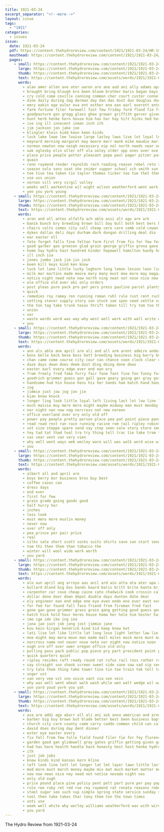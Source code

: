 ```yaml
---
title: 1921-03-24
excerpt_separator: "<!--more-->"
layout: issue
tags:
  - "1921"
categories:
  - issues
issue:
  date: 1921-03-24
  pdf: https://content.thehydroreview.com/content/1921/1921-03-24/HR-1921-03-24.pdf
  masthead: https://content.thehydroreview.com/content/1921/1921-03-24/masthead/HR-1921-03-24.jpg
  pages:
    - small: https://content.thehydroreview.com/content/1921/1921-03-24/small/HR-1921-03-24-01.jpg
      large: https://content.thehydroreview.com/content/1921/1921-03-24/large/HR-1921-03-24-01.jpg
      thumb: https://content.thehydroreview.com/content/1921/1921-03-24/thumbnails/HR-1921-03-24-01.jpg
      text: https://content.thehydroreview.com/assets/words/1921/1921-03-24/HR-1921-03-24-01.txt
      words:
        - alan amer allen ave ater aaron are ane aud ani ally adams april addie armer and alge all arnold alu arche
        - brought bring blough bro been bloom brother baris began bays but baby bene brothers butler back boy birth bais both ball blakley better balan bill baptist business birge baster big body box bow bee bean brave boys
        - cry cold come coville canning common cher court custer connell church card cake col center carl cone chas caller cox copeland city candy company crissman class craft creek close coon carte cat comes can cordell came charley comfort caddo cantrell child carnival cha cal
        - dine daily during dag derman day dan das dust dun douglas doctor down dial dake daughter ditlow dense dime deal dooley days door doing due dinner
        - emry eakin ege euler eva ent esther ene ean earl everett enter easter egg early ella eral edmond edna est end
        - farm fortune filer farewell fost few friday ford flood fie fruit fruits first from fett foll fine fast for fern fair friends frank
        - goodpasture gon gregg glass ghee grower griffith garver given graft george german gold grand gen grade guest garo guy goss garman games grace
        - hunt herb henke horn house him has har hay hitt hicks hed herndon hydro high home hoy hold how holiness hardy henry hee hore hon hyde her hall hom harry hot had hey hour
        - ise ing ill innocent inman inch ith
        - jim jackson jon jake joe
        - klingler klein kidd keon keen kinds
        - lock lake lowe lee louise large lasley lows live lot loyal league lary lorena last little ludwick
        - maynard morning margaret may moore marr mank mike maudie marion miers mand mckee mildred miss menary mirth mees mccully myers monday mass muller marry mills misty mise mater mee mani mean mira many march money monda mary mesa mis mai much miller mead man members most mons main
        - norman newton now neigh necessary nip nol north needs near negro not nice night nichols name new ness
        - oak oglesby olin oller off ola ooley older opp ones over ove
        - place price people potter pleasant pope paul pager pitzer past pure packard phe pie present pack piece pody pees pot payne pete pastor pla
        - quain
        - reno raymond render reynolds rach reading reason rebel reto ret rest ridge real rapa road rem roy ray rae
        - season solo sons seat she snider supper school sch smith sun scott strange shelton see son san shows speedy star seem simmons sugar seo sells smaller shirly sherman side sale slagell supe sack scarth saturday sunday ser sister stock schoo shanks store sie sherwood shia
        - tee tise tea taken tin taylor thomas ticker teo tue thet them taran ted thompson treas tat the tha trip take
        - use uss union
        - vernon vill very virgil valley
        - weeks well warkentine wil wight wilson weatherford went work wee will wide wax wane winnie win ware whall wyatt witt warm web was weatherbee wark week while wife wood weather with
        - yen you york young
    - small: https://content.thehydroreview.com/content/1921/1921-03-24/small/HR-1921-03-24-02.jpg
      large: https://content.thehydroreview.com/content/1921/1921-03-24/large/HR-1921-03-24-02.jpg
      thumb: https://content.thehydroreview.com/content/1921/1921-03-24/thumbnails/HR-1921-03-24-02.jpg
      text: https://content.thehydroreview.com/assets/words/1921/1921-03-24/HR-1921-03-24-02.txt
      words:
        - aron and all antes alfalfa ach able assi alt ago are ark
        - banik bunch bry breeding brown bill bay bull both best bers besa breed bale buy bros bone box bank been bonny back
        - chairs colts comes city call cheap cero care comb cold cowan company cal can come cash
        - dykes dallas deli days durham dark dungan drilling deal dio
        - ear easter ell
        - fete forget falls fine felton farm first from fix for few fer fransisco
        - good garber goo greeson glad grain george griffin grona gave gordon
        - home hay hydro hast hundred hinder hopewell hamilton handy hopes hand hamper hire has hinton held house hoffman hee
        - ill inch isa
        - jones jumbo jack jim jin jock
        - keen kill keys kind ken know
        - luck lot lane little lucky leghorn long lemon lesson leon line last
        - milk mar martins made moore mary many must moe more may magazine matters money mules market mullins matter
        - notice night need note now north ning neat not nose nice new
        - ole office old over oki only orders
        - post pleas pure pack pro per pers press pauline parcel plenty paper pope phe plan
        - quick
        - remedies roy ramey ren running roman ruhl rule rust rent ruck ret rich res reina regular
        - setting stever supply story son stuck sae span seed settle scott saving sudan second sale sell san sneeze stick show sales styles selves sunday store stover service shield sare single shade smith sand short springs sheer say shape sermon steamer shows said stock strike standard surprise seven
        - the ton tag take trunk texas thrift taken till try tom too than thomas tobacco them town teen teach tho thing
        - union
        - ver
        - waste words word was way why west well work with wall write weekly weatherford will won white want waler week wheat wide
        - you
    - small: https://content.thehydroreview.com/content/1921/1921-03-24/small/HR-1921-03-24-03.jpg
      large: https://content.thehydroreview.com/content/1921/1921-03-24/large/HR-1921-03-24-03.jpg
      thumb: https://content.thehydroreview.com/content/1921/1921-03-24/thumbnails/HR-1921-03-24-03.jpg
      text: https://content.thehydroreview.com/assets/words/1921/1921-03-24/HR-1921-03-24-03.txt
      words:
        - ann als able ane april are ali and all arm arent admire ander ald
        - bons belle back bose boss bett breeding business big barry both body basil been better but britt bang bath burn
        - chan came come course city cour can chance coon clock clear card cant car cold cousin cage cost chin
        - daze days down does deem dust ding doing done dows
        - easter earl every edge ever end ean ery
        - from freely fred fake furry fair fone fant fine fon funny fore fellows found flies friends famous friday for fight
        - goodrich grimmer guess gon gall gave geary going ger gray gor good gone
        - handsome hud hin house hens hix her hands had hatch hand hang hydro head hal half him hurt haw hooks hold hop hook hil hurry hax has hor husband how
        - ing
        - jimmie just jow jog jon jie
        - kian know knock
        - longer ling look little loyal left living last lot low line letter let litle
        - much maisie muy mere more might maybe midway man must monday may mark most
        - nor night nan now nag norcross not new noreen
        - office overland over ory only old off
        - power pay people pretty person place pea pat point piece pany part pack plants plumb
        - read road rest ran race running racine rom rail ripley robinson run red rai row rack
        - sot size steppe spare send say step seen sale story store smooth staring short shake she shella soh shape saw simple shock sheila stairs sou soon special sat sand shela saturday sales
        - tey tad tat thad teal tra try thing tell trac tie take trom them tha ten the than trace tor tap tim telling toi tail tine then talk
        - vas vear vent van very vien
        - why well went ways web wesley ware will was walk word wise with williams while win waite way work wedge wit want wos
        - you
    - small: https://content.thehydroreview.com/content/1921/1921-03-24/small/HR-1921-03-24-04.jpg
      large: https://content.thehydroreview.com/content/1921/1921-03-24/large/HR-1921-03-24-04.jpg
      thumb: https://content.thehydroreview.com/content/1921/1921-03-24/thumbnails/HR-1921-03-24-04.jpg
      text: https://content.thehydroreview.com/assets/words/1921/1921-03-24/HR-1921-03-24-04.txt
      words:
        - albert all and april are
        - boys berry bor business bros buy best
        - coffee cases can
        - dress days
        - end ever
        - first for few
        - grain grade going goods good
        - half hurry her
        - inches
        - less look
        - must mens more muslin money
        - never now
        - over off only
        - pea prince per pair price
        - real
        - silks sale short scott socks suits shirts save san start senda saw side suit stock saturday spring sawyer sugar salmon
        - tom thi then them than tobacco the
        - winter will wool wide work worth
        - you yard
    - small: https://content.thehydroreview.com/content/1921/1921-03-24/small/HR-1921-03-24-05.jpg
      large: https://content.thehydroreview.com/content/1921/1921-03-24/large/HR-1921-03-24-05.jpg
      thumb: https://content.thehydroreview.com/content/1921/1921-03-24/thumbnails/HR-1921-03-24-05.jpg
      text: https://content.thehydroreview.com/assets/words/1921/1921-03-24/HR-1921-03-24-05.txt
      words:
        - alo aun april ang arroyo aas anil ard ain atta ata ater apa all and ade allen ave are
        - bullard blond big bos bands board baris britt brite banta britts both bia bula back bake bund bom brother bow boys bull but bea blue boss brom burn bie began bank bet box bent bis bien bows bough been boring
        - carpenter car cove cheap caine cate chadwick cook crossin call credit cantrell cash change chair corn corner china cin clerk came cares come can cross crew cold case
        - dollar done door down depot double days dunton date dear
        - ely engineer ean end edge ene eye even endo eno ever east every eve
        - for fed far found fall face friend from fireman fred fast
        - gone gan gove grimmer grass grain gang getting good guess george goto govern grow given grade gee greek general grin gravel
        - hatch hick hold hour heres house homa her hole him hoster hai hunt had hand hydro heap how has heart hin hore hud holy hed happy heard howd head hill
        - imo ige ide ike ing ina
        - jana jae just job jong jost jimmie jane
        - kou kein kirgan kendrick kind kid keep know ket
        - lati lise lot like little lat long lose light letter law lie look loose lon left land loss leu lower line late
        - moe might may mora moun man made mall miles mock more munt major mustache manne mail mile meal mean med much meck mild
        - norcross name not never nose note nor night new notice noon
        - ough ore off over ower oregon office old only
        - pulling pass pack public pop piece pry part president point people plata peed pope pay pablo poland pat plumb pele place pald per pretty pill past private
        - quick quarters quiet
        - ripley resides raft ready round rat rufus rail ross rather rose rome rate real record rolling red reason rich road
        - say straight son shook screen sweet side sane saw sad sip seem shy salt said sur seen square show step settle see sherlock string swem soon showe siar sible stand saturday som supper stump sand supp she slow state sell sale
        - try tale thom thing take tower tino tin toe train tek tell talk test tut tort tall tag tou ten thut then trick times trom tra them tho tse tae tone the tat than timber tory turn town taken ted track tom table
        - unger ust
        - van very vee vit von voice vant via ven vein
        - why was woll went wheat walk wash while wen walt wedge wil wage well with way west write wake wit wall wire will want work wax wat word wish
        - yon yard youd york you yat
    - small: https://content.thehydroreview.com/content/1921/1921-03-24/small/HR-1921-03-24-06.jpg
      large: https://content.thehydroreview.com/content/1921/1921-03-24/large/HR-1921-03-24-06.jpg
      thumb: https://content.thehydroreview.com/content/1921/1921-03-24/thumbnails/HR-1921-03-24-06.jpg
      text: https://content.thehydroreview.com/assets/words/1921/1921-03-24/HR-1921-03-24-06.txt
      words:
        - asa are addi ago abarr all ali ani ask anna american and arnold
        - barber big buy brown but blade better best been business baptist boom bread barn blakley ber below
        - church city care county came carry caddo common child can call company claude cost canon courage cedar
        - david does during day dent dinner
        - exter eye easter every
        - fix fell from few fulle field found filer fie for fey florence friday fry first
        - garden good gan glidewell gray gates griffin getting given ganon
        - had has hare health handle hack honesty hest host henke hydro hold homa her herbert hert hoes home how hoe
        - ith
        - just job jobs
        - know kinds kind kansas kern kline
        - left look line lett lot longer lat let layer lawn little last ling lin
        - med more must march money maybe mix mat much market matter monday may mals mere made mildred
        - new now news nice ney need not notice nevada night nas
        - only old ough
        - price pound place pine policy pent pelt part pure per pay paper
        - rule ree ruby ret red rue roy raymond rat renata reasons robertson
        - steel sugar see such sup simple spring state service sunday seeger she sack som shingles seem save son sash sister
        - tool then take takes thar tony them ton the town times
        - unti use
        - week well white why worley williams weatherford was with wire wong will wenthe wife want went way weare
        - you yard
---
```


The Hydro Review from 1921-03-24

<!--more-->

